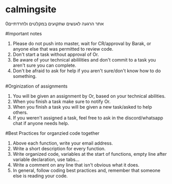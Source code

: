 # calmingsite
0אתר הרגעה לאנשים שתקועים במקלטים ולחרדתיים

#Important notes
1. Please do not push into master, wait for CR/approval by Barak, or anyone else that was permitted to review code.
2. Don't start a task without approval of Or.
3. Be aware of your technical abililities and don't commit to a task you aren't sure you can complete.
4. Don't be afraid to ask for help if you aren't sure/don't know how to do something.
 
#Orginization of assignments
1. You will be given an assignment by Or, based on your technical abilities.
2. When you finish a task make sure to notify Or.
3. When you finish a task you will be given a new task/asked to help others.
4. If you weren't assigned a task, feel free to ask in the discord/whatsapp chat if anyone needs help.

#Best Practices for organzied code together
1. Above each function, write your email address.
2. Write a short description for every function.
3. Write organized code, variables at the start of functions, empty line after variable declaration, use tabs...
4. Write a comment on any line that isn't obvious what it does.
5. In general, follow coding best practices and, remember that someone else is reading your code.   
